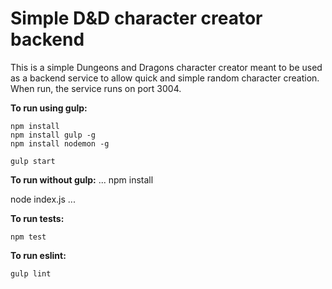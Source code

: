 # Simple D&D character creator backend

This is a simple Dungeons and Dragons character creator meant to be used as a
backend service to allow quick and simple random character creation.  When run,
the service runs on port 3004.

**To run using gulp:**
```
npm install
npm install gulp -g
npm install nodemon -g

gulp start
```

**To run without gulp:**
...
npm install

node index.js
...

**To run tests:**
```
npm test
```

**To run eslint:**
```
gulp lint
```
